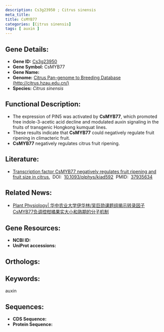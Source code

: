 ```yaml
---
description: Cs3g23950 ; Citrus sinensis
meta_title:
title: CsMYB77
categories: [Citrus sinensis]
tags: [ auxin ]
---
```


## Gene Details:
- **Gene ID:**	[Cs3g23950]()
- **Gene Symbol:** CsMYB77
- **Gene Name:** 
- **Genome:** [Citrus Pan-genome to Breeding Database (http://citrus.hzau.edu.cn/) ]()
- **Species:** *Citrus sinensis*

## Functional Description:
   - The expression of PIN5 was activated by **CsMYB77**, which promoted free indole-3-acetic acid decline and modulated auxin signaling in the fruits of transgenic Hongkong kumquat lines.
   - These results indicate that **CsMYB77** could negatively regulate fruit ripening in climacteric fruit.
   - **CsMYB77** negatively regulates citrus fruit ripening.

## Literature:
   - [Transcription factor CsMYB77 negatively regulates fruit ripening and fruit size in citrus.]( https://academic.oup.com/plphys/advance-article/doi/10.1093/plphys/kiad592/7343175?login=true)&nbsp;&nbsp;DOI:&nbsp;&nbsp;[10.1093/plphys/kiad592](https://academic.oup.com/plphys/advance-article/doi/10.1093/plphys/kiad592/7343175?login=true)&nbsp;&nbsp;PMID:&nbsp;&nbsp;[37935634](https://pubmed.ncbi.nlm.nih.gov/37935634/)

## Related News:
   - [Plant Physiology| 华中农业大学伊华林/吴巨勋课题组揭示转录因子CsMYB77负调控柑橘果实大小和熟期的分子机制](https://mp.weixin.qq.com/s?__biz=Mzg3MDEwNDEyMg==&mid=2247559093&idx=4&sn=558257ca3735d08ab3d005d6526af442&chksm=1a7c52bb24c5041a1ca00d55944596572db90c3951a0b8ebd2decf251c4d052937359d1abebc&scene=27#wechat_redirect)

## Gene Resources:
- **NCBI ID:** [](https://www.ncbi.nlm.nih.gov/gene/?term=)
- **UniProt accessions:** [](https://www.uniprot.org/uniprotkb//entry)

## Orthologs:


## Keywords:
auxin

## Sequences:
- **CDS Sequence:**
- **Protein Sequence:**
